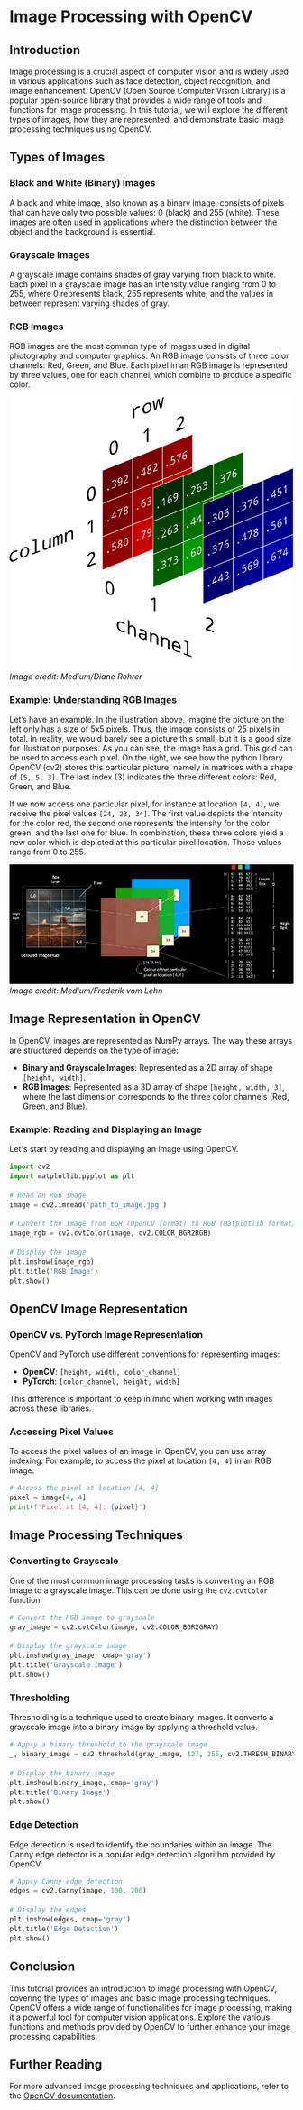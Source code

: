 # Image Processing with OpenCV

## Introduction
Image processing is a crucial aspect of computer vision and is widely used in various applications such as face detection, object recognition, and image enhancement. OpenCV (Open Source Computer Vision Library) is a popular open-source library that provides a wide range of tools and functions for image processing. In this tutorial, we will explore the different types of images, how they are represented, and demonstrate basic image processing techniques using OpenCV.

## Types of Images

### Black and White (Binary) Images
A black and white image, also known as a binary image, consists of pixels that can have only two possible values: 0 (black) and 255 (white). These images are often used in applications where the distinction between the object and the background is essential.

<!-- ![Black and White Image](https://example.com/binaryimage.png) -->

### Grayscale Images
A grayscale image contains shades of gray varying from black to white. Each pixel in a grayscale image has an intensity value ranging from 0 to 255, where 0 represents black, 255 represents white, and the values in between represent varying shades of gray.

<!-- ![Grayscale Image](https://example.com/grayscaleimage.png) -->

### RGB Images
RGB images are the most common type of images used in digital photography and computer graphics. An RGB image consists of three color channels: Red, Green, and Blue. Each pixel in an RGB image is represented by three values, one for each channel, which combine to produce a specific color.

![RGB Image](https://github.com/iamaayushrivastava/Image-Processing-with-OpenCV/blob/main/rgb3darray.png?raw=true)
*Image credit: Medium/Diane Rohrer*

### Example: Understanding RGB Images
Let’s have an example. In the illustration above, imagine the picture on the left only has a size of 5x5 pixels. Thus, the image consists of 25 pixels in total. In reality, we would barely see a picture this small, but it is a good size for illustration purposes. As you can see, the image has a grid. This grid can be used to access each pixel. On the right, we see how the python library OpenCV (cv2) stores this particular picture, namely in matrices with a shape of `[5, 5, 3]`. The last index (3) indicates the three different colors: Red, Green, and Blue. 

If we now access one particular pixel, for instance at location `[4, 4]`, we receive the pixel values `[24, 23, 34]`. The first value depicts the intensity for the color red, the second one represents the intensity for the color green, and the last one for blue. In combination, these three colors yield a new color which is depicted at this particular pixel location. Those values range from 0 to 255.

![5x5 RGB Image Representation](https://github.com/iamaayushrivastava/Image-Processing-with-OpenCV/blob/main/rgb.png?raw=true)
*Image credit: Medium/Frederik vom Lehn*

## Image Representation in OpenCV
In OpenCV, images are represented as NumPy arrays. The way these arrays are structured depends on the type of image:

- **Binary and Grayscale Images**: Represented as a 2D array of shape `[height, width]`.
- **RGB Images**: Represented as a 3D array of shape `[height, width, 3]`, where the last dimension corresponds to the three color channels (Red, Green, and Blue).

### Example: Reading and Displaying an Image
Let's start by reading and displaying an image using OpenCV.

```python
import cv2
import matplotlib.pyplot as plt

# Read an RGB image
image = cv2.imread('path_to_image.jpg')

# Convert the image from BGR (OpenCV format) to RGB (Matplotlib format)
image_rgb = cv2.cvtColor(image, cv2.COLOR_BGR2RGB)

# Display the image
plt.imshow(image_rgb)
plt.title('RGB Image')
plt.show()
```

## OpenCV Image Representation

### OpenCV vs. PyTorch Image Representation
OpenCV and PyTorch use different conventions for representing images:

- **OpenCV**: `[height, width, color_channel]`
- **PyTorch**: `[color_channel, height, width]`

This difference is important to keep in mind when working with images across these libraries.

### Accessing Pixel Values
To access the pixel values of an image in OpenCV, you can use array indexing. For example, to access the pixel at location `[4, 4]` in an RGB image:

```python
# Access the pixel at location [4, 4]
pixel = image[4, 4]
print(f'Pixel at [4, 4]: {pixel}')
```

## Image Processing Techniques

### Converting to Grayscale
One of the most common image processing tasks is converting an RGB image to a grayscale image. This can be done using the `cv2.cvtColor` function.

```python
# Convert the RGB image to grayscale
gray_image = cv2.cvtColor(image, cv2.COLOR_BGR2GRAY)

# Display the grayscale image
plt.imshow(gray_image, cmap='gray')
plt.title('Grayscale Image')
plt.show()
```

### Thresholding
Thresholding is a technique used to create binary images. It converts a grayscale image into a binary image by applying a threshold value.

```python
# Apply a binary threshold to the grayscale image
_, binary_image = cv2.threshold(gray_image, 127, 255, cv2.THRESH_BINARY)

# Display the binary image
plt.imshow(binary_image, cmap='gray')
plt.title('Binary Image')
plt.show()
```

### Edge Detection
Edge detection is used to identify the boundaries within an image. The Canny edge detector is a popular edge detection algorithm provided by OpenCV.

```python
# Apply Canny edge detection
edges = cv2.Canny(image, 100, 200)

# Display the edges
plt.imshow(edges, cmap='gray')
plt.title('Edge Detection')
plt.show()
```

## Conclusion
This tutorial provides an introduction to image processing with OpenCV, covering the types of images and basic image processing techniques. OpenCV offers a wide range of functionalities for image processing, making it a powerful tool for computer vision applications. Explore the various functions and methods provided by OpenCV to further enhance your image processing capabilities.

## Further Reading
For more advanced image processing techniques and applications, refer to the [OpenCV documentation](https://docs.opencv.org/).
